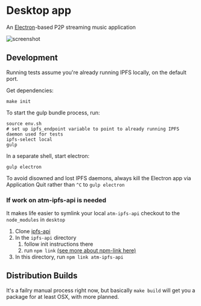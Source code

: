 # Desktop app

An [Electron][]-based P2P streaming music application

![screenshot](http://bridgefog.github.io/assets/img/poccap.png)

## Development

Running tests assume you're already running IPFS locally, on the default port.

Get dependencies:
```shell
make init
```

To start the gulp bundle process, run:
```shell
source env.sh
# set up ipfs_endpoint variable to point to already running IPFS daemon used for tests
ipfs-select local
gulp
```

In a separate shell, start electron:
```shell
gulp electron
```

To avoid disowned and lost IPFS daemons, always kill the Electron app via Application Quit rather than `^C` to `gulp electron`

### If work on atm-ipfs-api is needed

It makes life easier to symlink your local `atm-ipfs-api` checkout to the `node_modules`
in `desktop`

1. Clone [ipfs-api][]
2. In the `ipfs-api` directory
    1. follow init instructions there
    2. run `npm link` [(see more about npm-link here)][npm-link]
3. In this directory, run `npm link atm-ipfs-api`

## Distribution Builds

It's a failry manual process right now, but basically `make build` will get you a package for at least OSX, with more planned.

[electron]: https://github.com/atom/electron
[ipfs-api]: https://github.com/bridgefog/ipfs-api
[npm-link]: https://docs.npmjs.com/cli/link
